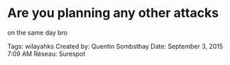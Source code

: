 # Are you planning any other attacks
on the same day bro

Tags: wilayahks
Created by: Quentin Sombsthay
Date: September 3, 2015 7:09 AM
Réseau: Surespot